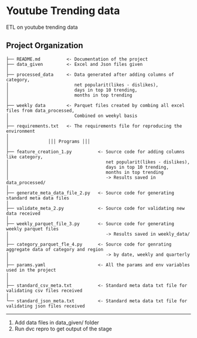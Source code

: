 Youtube Trending data
==============================

ETL on youtube trending data

Project Organization
------------

    ├── README.md          <- Documentation of the project
    ├── data_given         <- Excel and Json files given
    │
    ├── processed_data     <- Data generated after adding columns of category,
    │                         net popularit(likes - dislikes), 
    │                         days in top 10 trending,
    │                         months in top trending
    │
    ├── weekly data        <- Parquet files created by combing all excel files from data_processed,
    │                         Combined on weekyl basis
    │
    ├── requirements.txt   <- The requirements file for reproducing the environment
    │
    │               │││ Programs │││
    │
    ├── feature_creation_1.py          <- Source code for adding columns like category,
    │                                     net popularit(likes - dislikes), 
    │                                     days in top 10 trending,
    │                                     months in top trending
    │                                     -> Results saved in data_processed/
    │  
    ├── generate_meta_data_file_2.py   <- Source code for generating standard meta data files
    │  
    ├── validate_meta_2.py             <- Source code for validating new data received
    │  
    ├── weekly_parquet_file_3.py       <- Source code for generating weekly parquet files
    │                                     -> Results saved in weekly_data/ 
    │  
    ├── category_parquet_fle_4.py      <- Source code for genrating aggregate data of category and region
    │                                     -> by date, weekly and quarterly
    │  
    ├── params.yaml                    <- All the params and env variables used in the project
    │                                     
    │  
    ├── standard_csv_meta.txt          <- Standard meta data txt file for validating csv files received 
    │
    └── standard_json_meta.txt         <- Standard meta data txt file for validating json files received


--------

1. Add data files in data_given/ folder
2. Run dvc repro <stage-name> to get output of the stage